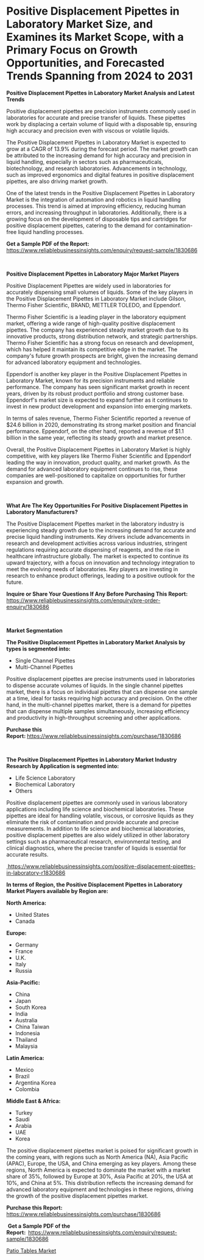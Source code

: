 <p><h1>Positive Displacement Pipettes in Laboratory Market Size, and Examines its Market Scope, with a Primary Focus on Growth Opportunities, and Forecasted Trends Spanning from 2024 to 2031</h1></p><p><strong>Positive Displacement Pipettes in Laboratory Market Analysis and Latest Trends</strong></p>
<p><p>Positive displacement pipettes are precision instruments commonly used in laboratories for accurate and precise transfer of liquids. These pipettes work by displacing a certain volume of liquid with a disposable tip, ensuring high accuracy and precision even with viscous or volatile liquids.</p><p>The Positive Displacement Pipettes in Laboratory Market is expected to grow at a CAGR of 13.9% during the forecast period. The market growth can be attributed to the increasing demand for high accuracy and precision in liquid handling, especially in sectors such as pharmaceuticals, biotechnology, and research laboratories. Advancements in technology, such as improved ergonomics and digital features in positive displacement pipettes, are also driving market growth.</p><p>One of the latest trends in the Positive Displacement Pipettes in Laboratory Market is the integration of automation and robotics in liquid handling processes. This trend is aimed at improving efficiency, reducing human errors, and increasing throughput in laboratories. Additionally, there is a growing focus on the development of disposable tips and cartridges for positive displacement pipettes, catering to the demand for contamination-free liquid handling processes.</p></p>
<p><strong>Get a Sample PDF of the Report:&nbsp;</strong> <a href="https://www.reliablebusinessinsights.com/enquiry/request-sample/1830686">https://www.reliablebusinessinsights.com/enquiry/request-sample/1830686</a></p>
<p>&nbsp;</p>
<p><strong>Positive Displacement Pipettes in Laboratory Major Market Players</strong></p>
<p><p>Positive Displacement Pipettes are widely used in laboratories for accurately dispensing small volumes of liquids. Some of the key players in the Positive Displacement Pipettes in Laboratory Market include Gilson, Thermo Fisher Scientific, BRAND, METTLER TOLEDO, and Eppendorf.</p><p>Thermo Fisher Scientific is a leading player in the laboratory equipment market, offering a wide range of high-quality positive displacement pipettes. The company has experienced steady market growth due to its innovative products, strong distribution network, and strategic partnerships. Thermo Fisher Scientific has a strong focus on research and development, which has helped it maintain its competitive edge in the market. The company's future growth prospects are bright, given the increasing demand for advanced laboratory equipment and technologies.</p><p>Eppendorf is another key player in the Positive Displacement Pipettes in Laboratory Market, known for its precision instruments and reliable performance. The company has seen significant market growth in recent years, driven by its robust product portfolio and strong customer base. Eppendorf's market size is expected to expand further as it continues to invest in new product development and expansion into emerging markets.</p><p>In terms of sales revenue, Thermo Fisher Scientific reported a revenue of $24.6 billion in 2020, demonstrating its strong market position and financial performance. Eppendorf, on the other hand, reported a revenue of $1.1 billion in the same year, reflecting its steady growth and market presence.</p><p>Overall, the Positive Displacement Pipettes in Laboratory Market is highly competitive, with key players like Thermo Fisher Scientific and Eppendorf leading the way in innovation, product quality, and market growth. As the demand for advanced laboratory equipment continues to rise, these companies are well-positioned to capitalize on opportunities for further expansion and growth.</p></p>
<p>&nbsp;</p>
<p><strong>What Are The Key Opportunities For Positive Displacement Pipettes in Laboratory Manufacturers?</strong></p>
<p><p>The Positive Displacement Pipettes market in the laboratory industry is experiencing steady growth due to the increasing demand for accurate and precise liquid handling instruments. Key drivers include advancements in research and development activities across various industries, stringent regulations requiring accurate dispensing of reagents, and the rise in healthcare infrastructure globally. The market is expected to continue its upward trajectory, with a focus on innovation and technology integration to meet the evolving needs of laboratories. Key players are investing in research to enhance product offerings, leading to a positive outlook for the future.</p></p>
<p><strong>Inquire or Share Your Questions If Any Before Purchasing This Report:</strong> <a href="https://www.reliablebusinessinsights.com/enquiry/pre-order-enquiry/1830686">https://www.reliablebusinessinsights.com/enquiry/pre-order-enquiry/1830686</a></p>
<p>&nbsp;</p>
<p><strong>Market Segmentation</strong></p>
<p><strong>The Positive Displacement Pipettes in Laboratory Market Analysis by types is segmented into:</strong></p>
<p><ul><li>Single Channel Pipettes</li><li>Multi-Channel Pipettes</li></ul></p>
<p><p>Positive displacement pipettes are precise instruments used in laboratories to dispense accurate volumes of liquids. In the single channel pipettes market, there is a focus on individual pipettes that can dispense one sample at a time, ideal for tasks requiring high accuracy and precision. On the other hand, in the multi-channel pipettes market, there is a demand for pipettes that can dispense multiple samples simultaneously, increasing efficiency and productivity in high-throughput screening and other applications.</p></p>
<p><strong>Purchase this Report:&nbsp;</strong><a href="https://www.reliablebusinessinsights.com/purchase/1830686">https://www.reliablebusinessinsights.com/purchase/1830686</a></p>
<p>&nbsp;</p>
<p><strong>The Positive Displacement Pipettes in Laboratory Market Industry Research by Application is segmented into:</strong></p>
<p><ul><li>Life Science Laboratory</li><li>Biochemical Laboratory</li><li>Others</li></ul></p>
<p><p>Positive displacement pipettes are commonly used in various laboratory applications including life science and biochemical laboratories. These pipettes are ideal for handling volatile, viscous, or corrosive liquids as they eliminate the risk of contamination and provide accurate and precise measurements. In addition to life science and biochemical laboratories, positive displacement pipettes are also widely utilized in other laboratory settings such as pharmaceutical research, environmental testing, and clinical diagnostics, where the precise transfer of liquids is essential for accurate results.</p></p>
<p><a href="https://www.reliablebusinessinsights.com/positive-displacement-pipettes-in-laboratory-r1830686">&nbsp;https://www.reliablebusinessinsights.com/positive-displacement-pipettes-in-laboratory-r1830686</a></p>
<p><strong>In terms of Region, the Positive Displacement Pipettes in Laboratory Market Players available by Region are:</strong></p>
<p>
    <p> <strong> North America: </strong>
        <ul>
            <li>United States</li>
            <li>Canada</li>
        </ul>
        </p> 
    <p> <strong> Europe: </strong>
        <ul>
            <li>Germany</li>
            <li>France</li>
            <li>U.K.</li>
            <li>Italy</li>
            <li>Russia</li>
        </ul>
        </p> 
    <p> <strong> Asia-Pacific: </strong>
        <ul>
            <li>China</li>
            <li>Japan</li>
            <li>South Korea</li>
            <li>India</li>
            <li>Australia</li>
            <li>China Taiwan</li>
            <li>Indonesia</li>
            <li>Thailand</li>
            <li>Malaysia</li>
        </ul>
        </p> 
    <p> <strong> Latin America: </strong>
        <ul>
            <li>Mexico</li>
            <li>Brazil</li>
            <li>Argentina Korea</li>
            <li>Colombia</li>
        </ul>
        </p> 
    <p> <strong> Middle East & Africa: </strong>
        <ul>
            <li>Turkey</li>
            <li>Saudi</li>
            <li>Arabia</li>
            <li>UAE</li>
            <li>Korea</li>
        </ul>
    </p>
    </p>
<p><p>The positive displacement pipettes market is poised for significant growth in the coming years, with regions such as North America (NA), Asia Pacific (APAC), Europe, the USA, and China emerging as key players. Among these regions, North America is expected to dominate the market with a market share of 35%, followed by Europe at 30%, Asia Pacific at 20%, the USA at 10%, and China at 5%. This distribution reflects the increasing demand for advanced laboratory equipment and technologies in these regions, driving the growth of the positive displacement pipettes market.</p></p>
<p><strong>Purchase this Report: </strong><a href="https://www.reliablebusinessinsights.com/purchase/1830686">https://www.reliablebusinessinsights.com/purchase/1830686</a></p>
<p>&nbsp;<strong>Get a Sample PDF of the Report:&nbsp;&nbsp;</strong><a href="https://www.reliablebusinessinsights.com/enquiry/request-sample/1830686">https://www.reliablebusinessinsights.com/enquiry/request-sample/1830686</a></p>
<p><strong></strong></p>
<p><p><a href="https://github.com/Dereodrews76856/Market-Research-Report-List-1/blob/main/patio-tables-market.md">Patio Tables Market</a></p></p>